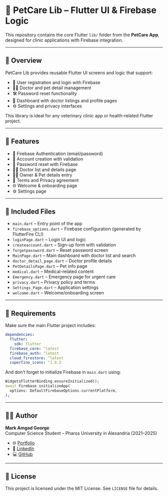 # 🐾 PetCare Lib – Flutter UI & Firebase Logic

This repository contains the core Flutter `lib/` folder from the **PetCare App**, 
designed for clinic applications with Firebase integration.

---

## 📌 Overview

PetCare Lib provides reusable Flutter UI screens and logic that support:

- 📲 User registration and login with Firebase
- 🐕‍🦺 Doctor and pet detail management
- 🛠️ Password reset functionality
- 🏡 Dashboard with doctor listings and profile pages
- ⚙️ Settings and privacy interfaces

This library is ideal for any veterinary clinic app or health-related Flutter project.

---

## 🚀 Features

- 🔐 Firebase Authentication (email/password)
- 📝 Account creation with validation
- 🔁 Password reset with Firebase
- 👩‍⚕️ Doctor list and details page
- 🧑‍⚕️ Owner & Pet details entry
- 🧾 Terms and Privacy agreement
- 🌐 Welcome & onboarding page
- ⚙️ Settings page

---

## 📁 Included Files

- `main.dart` – Entry point of the app
- `firebase_options.dart` – Firebase configuration (generated by FlutterFire CLI)
- `loginPage.dart` – Login UI and logic
- `createaccount.dart` – Sign-up form with validation
- `forgetpassword.dart` – Reset password screen
- `MainPage.dart` – Main dashboard with doctor list and search
- `doctor_detail_page.dart` – Doctor profile details
- `PetDetailsPage.dart` – Pet info page
- `medical.dart` – Medical-related content
- `Emergency.dart` – Emergency page for urgent care
- `privacy.dart` – Privacy policy and terms
- `Settings_Page.dart` – Application settings
- `welcome.dart` – Welcome/onboarding screen

---

## 🧱 Requirements

Make sure the main Flutter project includes:

```yaml
dependencies:
  flutter:
    sdk: flutter
  firebase_core: ^latest
  firebase_auth: ^latest
  cloud_firestore: ^latest
  cupertino_icons: ^1.0.2
```

And don’t forget to initialize Firebase in `main.dart` using:

```dart
WidgetsFlutterBinding.ensureInitialized();
await Firebase.initializeApp(
  options: DefaultFirebaseOptions.currentPlatform,
);
```

---

## 🧑‍💻 Author

**Mark Amgad George**  
Computer Science Student – Pharos University in Alexandria (2021–2025)

- 🌐 [Portfolio](https://mark-a-portfolio.netlify.app)
- 💼 [LinkedIn](https://www.linkedin.com/in/mark-amgad)
- 💻 [GitHub](https://github.com/markamgad1)

---

## 📝 License

This project is licensed under the MIT License. See `LICENSE` file for details.
